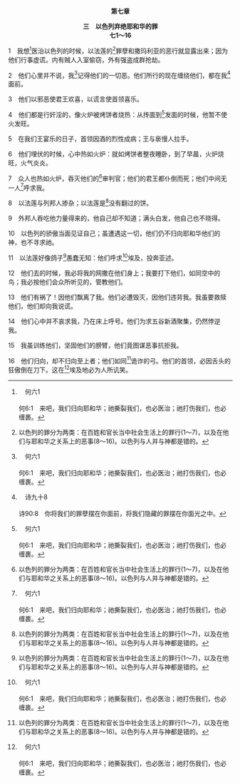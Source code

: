 <p style="text-align:center;font-weight:bold;">第七章</p>

<p style="text-align:center;font-weight:bold;">三　以色列弃绝耶和华的罪<br>七1～16</p>

1　我想[^a]医治以色列的时候，以法莲的[^1]罪孽和撒玛利亚的恶行就显露出来；因为他们行事虚谎。内有贼人入室偷窃，外有强盗成群抢劫。

[^1]:以色列的罪分为两类：在百姓和官长当中社会生活上的罪行(1～7)，以及在他们与耶和华之关系上的恶事(8～16)。以色列与人并与神都是错的。

[^a]:　何六1<br><br>何6:1　来吧，我们归向耶和华；祂撕裂我们，也必医治；祂打伤我们，也必缠裹。

2　他们心里并不说，我[^a]记得他们的一切恶。他们所行的现在缠绕他们，都在我[^b]面前。

[^a]:　耶十四10；十七1；何九9；启十八5<br><br>耶14:10　耶和华对这百姓如此说，这百姓喜爱飘流，不约束自己的脚步；所以耶和华不喜悦他们，现今要记念他们的罪孽，追讨他们的罪。<br><br>耶17:1　犹大的罪，是用铁笔、用金钢石尖写的，铭刻在他们的心版上，和你们的坛角上。<br><br>何9:9　他们深深地败坏了自己，如在基比亚的日子一样；耶和华必记得他们的罪孽，必追讨他们的罪。<br><br>启18:5　因她的罪恶滔天，神已经想起她的不义来了。

[^b]:　诗九十8<br><br>诗90:8　你将我们的罪孽摆在你面前，将我们隐藏的罪摆在你面光之中。

3　他们以邪恶使君王欢喜，以谎言使首领喜乐。

4　他们都是行奸淫的，像火炉被烤饼者烧热：从抟面到[^a]发面的时候，他暂不使火发旺。

[^a]:　林前五6<br><br>林前5:6　你们夸口是不好的。岂不知一点面酵能使全团发起来吗？

5　在我们王宴乐的日子，首领因酒的烈性成病；王与亵慢人拉手。

6　他们埋伏的时候，心中热如火炉：就如烤饼者整夜睡卧，到了早晨，火炉烧旺，火气炎炎。

7　众人也热如火炉，吞灭他们的[^1]审判官；他们的君王都仆倒而死；他们中间无一人[^a]呼求我。

[^1]:即祭司。

[^a]:　赛六四7<br><br>赛64:7　无人呼求你的名，无人奋起抓住你；原来你掩面不顾我们，使我们被自己的罪孽消灭。

8　以法莲与列邦人掺杂；以法莲是[^1]没有翻过的饼。

[^1]:这象征以色列是顽梗的，留在“烤焦的”光景中，不愿转向耶和华。

9　外邦人吞吃他力量得来的，他自己却不知道；满头白发，他自己也不晓得。

10　以色列的骄傲当面见证自己；虽遭遇这一切，他们仍不归向耶和华他们的神，也不寻求祂。

11　以法莲好像鸽子[^1]愚蠢无知：他们呼求[^a]埃及，投奔亚述。

[^1]:以色列被比作愚蠢无知的鸽子，象征他们缺少在神经纶里对神正确的认识。

[^a]:　参王下十五19；十七4；赛三十2～3；何五13<br><br>王下15:19　亚述王普勒来攻击以色列地，米拿现给他一千他连得银子，请普勒帮助他，使国在他手中得坚固。<br><br>王下17:4　后来亚述王发现何细亚背叛，因他差使者去见埃及王梭，不照已往年年所行的，给亚述王献上贡物；亚述王就把他锁禁，囚在监里。<br><br>赛30:2　他们起身下埃及去，并没有求问我；要投奔于法老的保障，并投靠在埃及的荫下；<br><br>赛30:3　所以法老的保障必成为你们的羞辱，投靠在埃及的荫下，必成为你们的羞愧。<br><br>何5:13　以法莲见自己有病，犹大见自己有伤，以法莲就打发人往亚述去见那争战的王；他却不能医治你们，你们的伤必不能离身。

12　他们去的时候，我必将我的网撒在他们身上；我要打下他们，如同空中的鸟；我必按他们会众所听见的，管教他们。

13　他们有祸了！因他们飘离了我。他们必遭毁灭，因他们违背我。我虽要救赎他们，他们却向我说谎。

14　他们心中并不哀求我，乃在床上呼号。他们为求五谷新酒聚集，仍然悖逆我。

15　我虽训练他们，坚固他们的膀臂，他们竟图谋恶事抗拒我。

16　他们归向，却不归向至上者；他们如同[^1]诡诈的弓。他们的首领，必因舌头的狂傲倒在刀下。这在[^a]埃及地必为人所讥笑。

[^1]:以色列被比作诡诈的弓，象征他们是背叛神的，并没有忠信的为神的国争战。

[^a]:　何九3；6<br><br>何9:3　他们必不得住耶和华的地，以法莲却要归回埃及，必在亚述吃不洁净的食物。<br><br>何9:6　他们因逃避灾难离去；埃及人必收殓他们，摩弗人必葬埋他们。他们用银子作的美物上必长蒺藜；他们的帐棚中必生荆棘。


